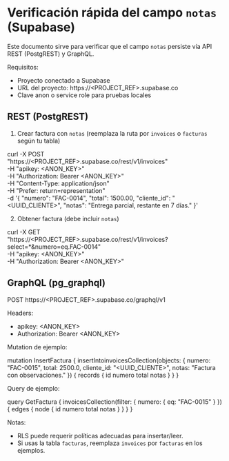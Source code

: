 # Verificación rápida del campo `notas` (Supabase)

Este documento sirve para verificar que el campo `notas` persiste vía API REST (PostgREST) y GraphQL.

Requisitos:
- Proyecto conectado a Supabase
- URL del proyecto: https://<PROJECT_REF>.supabase.co
- Clave anon o service role para pruebas locales

## REST (PostgREST)

1) Crear factura con `notas` (reemplaza la ruta por `invoices` o `facturas` según tu tabla)

curl -X POST \
  "https://<PROJECT_REF>.supabase.co/rest/v1/invoices" \
  -H "apikey: <ANON_KEY>" \
  -H "Authorization: Bearer <ANON_KEY>" \
  -H "Content-Type: application/json" \
  -H "Prefer: return=representation" \
  -d '{
    "numero": "FAC-0014",
    "total": 1500.00,
    "cliente_id": "<UUID_CLIENTE>",
    "notas": "Entrega parcial, restante en 7 días."
  }'

2) Obtener factura (debe incluir `notas`)

curl -X GET \
  "https://<PROJECT_REF>.supabase.co/rest/v1/invoices?select=*&numero=eq.FAC-0014" \
  -H "apikey: <ANON_KEY>" \
  -H "Authorization: Bearer <ANON_KEY>"

## GraphQL (pg_graphql)

POST https://<PROJECT_REF>.supabase.co/graphql/v1

Headers:
- apikey: <ANON_KEY>
- Authorization: Bearer <ANON_KEY>

Mutation de ejemplo:

mutation InsertFactura {
  insertIntoinvoicesCollection(objects: { numero: "FAC-0015", total: 2500.0, cliente_id: "<UUID_CLIENTE>", notas: "Factura con observaciones." }) {
    records { id numero total notas }
  }
}

Query de ejemplo:

query GetFactura {
  invoicesCollection(filter: { numero: { eq: "FAC-0015" } }) {
    edges { node { id numero total notas } }
  }
}

Notas:
- RLS puede requerir políticas adecuadas para insertar/leer.
- Si usas la tabla `facturas`, reemplaza `invoices` por `facturas` en los ejemplos.
